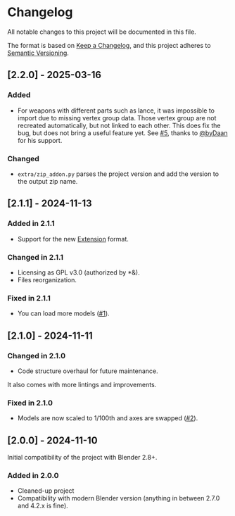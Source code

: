 # Changelog

All notable changes to this project will be documented in this file.

The format is based on [Keep a Changelog](https://keepachangelog.com/en/1.1.0/),
and this project adheres to [Semantic Versioning](https://semver.org/spec/v2.0.0.html).

## [2.2.0] - 2025-03-16

### Added

- For weapons with different parts such as lance, it was impossible to import due to missing vertex group data.
  Those vertex group are not recreated automatically, but not linked to each other.
  This does fix the bug, but does not bring a useful feature yet.
  See [#5](https://github.com/Houmgaor/MHFrontier-Blender-Addon/issues/5), thanks
  to [@byDaan](https://github.com/byDaan) for his support.

### Changed

- `extra/zip_addon.py` parses the project version and add the version to the output zip name.

## [2.1.1] - 2024-11-13

### Added in 2.1.1

- Support for the new [Extension](https://extensions.blender.org/) format.

### Changed in 2.1.1

- Licensing as GPL v3.0 (authorized by *&).
- Files reorganization.

### Fixed in 2.1.1

- You can load more models ([#1](https://github.com/Houmgaor/MHFrontier-Blender-Addon/issues/1)).

## [2.1.0] - 2024-11-11

### Changed in 2.1.0

- Code structure overhaul for future maintenance.

It also comes with more lintings and improvements.

### Fixed in 2.1.0

- Models are now scaled to 1/100th and axes are
  swapped ([#2](https://github.com/Houmgaor/MHFrontier-Blender-Addon/issues/2)).

## [2.0.0] - 2024-11-10

Initial compatibility of the project with Blender 2.8+.

### Added in 2.0.0

- Cleaned-up project
- Compatibility with modern Blender version (anything in between 2.7.0 and 4.2.x
  is fine).
